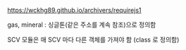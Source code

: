 https://wckhg89.github.io/archivers/requirejs1

gas, mineral : 싱글톤(같은 주소를 계속 참조)으로 정의함

SCV 모듈은 매 SCV 마다 다른 객체를 가져야 함 (class 로 정의함)


